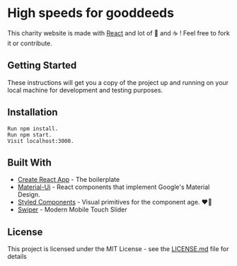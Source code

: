 # High speeds for gooddeeds

This charity website is made with [React][1] and lot of 🧡 and ☕️ ! Feel free to fork it or contribute.

## Getting Started

These instructions will get you a copy of the project up and running on your local machine for development and testing purposes.

## Installation

```
Run npm install.
Run npm start.
Visit localhost:3000.
```

## Built With

* [Create React App](https://github.com/facebook/create-react-app#creating-an-app) - The boilerplate
* [Material-Ui](https://material-ui.com) - React components that implement Google's Material Design.
* [Styled Components](https://www.styled-components.com) - Visual primitives for the component age. ❤️💅
* [Swiper](http://idangero.us/swiper/get-started/) - Modern Mobile Touch Slider

## License

This project is licensed under the MIT License - see the [LICENSE.md](LICENSE.md) file for details

[1]:https://reactjs.org